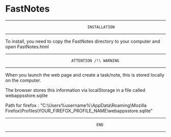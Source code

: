 # FastNotes

**********************************************************************
		                      			INSTALLATION
**********************************************************************

To install, you need to copy the FastNotes directory to your computer
and open FastNotes.html


**********************************************************************
		                		 ATTENTION /!\ WARNING
**********************************************************************

When you launch the web page and create a task/note, this is stored
locally on the computer.

The browser stores this information via localStorage in a file called
webappsstore.sqlite 

Path for firefox : "C:\Users\%username%\AppData\Roaming\Mozilla\
Firefox\Profiles\YOUR_FIREFOX_PROFILE_NAME\webappsstore.sqlite"

**********************************************************************
		                	          	    END
**********************************************************************
